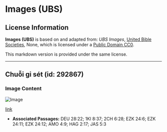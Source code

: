 # Images (UBS)

## License Information

**Images (UBS)** is based on and adapted from: _UBS Images_, [United Bible Societies](https://unitedbiblesocieties.org/), None, which is licensed under a [Public Domain CC0](https://creativecommons.org/public-domain/cc0/).

This markdown version is provided under the same license.



--------------------------------

## Chuỗi gỉ sét (id: 292867)

### Image Content

![Image](https://cdn.aquifer.bible/aquifer-content/resources/Media/WEB-0890_rust_chain.jpg)

[link](https://cdn.aquifer.bible/aquifer-content/resources/Media/WEB-0890_rust_chain.jpg)

* **Associated Passages:** DEU 28:22; 1KI 8:37; 2CH 6:28; EZK 24:6; EZK 24:11; EZK 24:12; AMO 4:9; HAG 2:17; JAS 5:3

